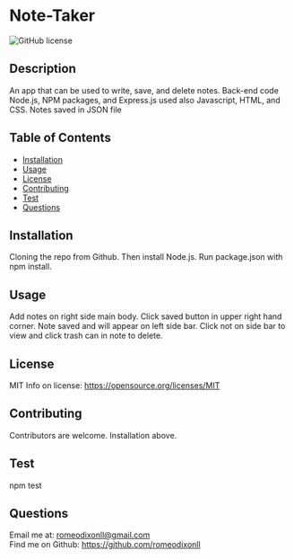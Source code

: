 
# Note-Taker

![GitHub license](https://img.shields.io/badge/License-MIT-yellow.svg)

## Description
An app that can be used to write, save, and delete notes. Back-end code Node.js, NPM packages, and Express.js used also Javascript, HTML, and CSS. Notes saved in JSON file

## Table of Contents 
- [Installation](#installation)
- [Usage](#usage)
- [License](#license)
- [Contributing](#Contributing)
- [Test](#Test)
- [Questions](#Questions)



## Installation
Cloning the repo from Github. Then install Node.js. Run package.json with npm install. 


## Usage
Add notes on right side main body. Click saved button in upper right hand corner. Note saved and will appear on left side bar. Click not on side bar to view and click trash can in note to delete. 

## License
MIT
Info on license: https://opensource.org/licenses/MIT

## Contributing 
Contributors are welcome. Installation above. 

## Test
npm test

## Questions 
Email me at: romeodixonll@gmail.com </br>
Find me on Github: https://github.com/romeodixonll



